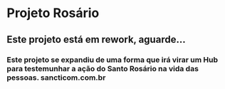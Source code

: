 # Projeto Rosário

## Este projeto está em rework, aguarde...

### Este projeto se expandiu de uma forma que irá virar um Hub para testemunhar a ação do Santo Rosário na vida das pessoas. sancticom.com.br
